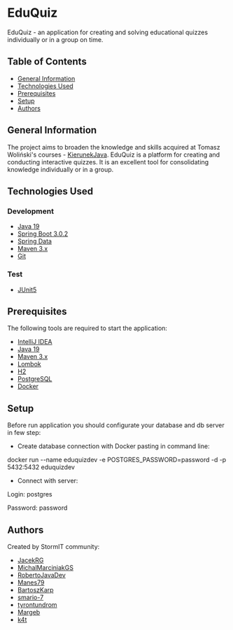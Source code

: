 # EduQuiz

EduQuiz - an application for creating and solving educational quizzes individually or in a group on time.

## Table of Contents

* [General Information](#general-information)
* [Technologies Used](#technologies-used)
* [Prerequisites](#prerequisites)
* [Setup](#setup)
* [Authors](#authors)

## General Information

The project aims to broaden the knowledge and skills acquired at Tomasz Woliński's
courses - [KierunekJava](https://kierunekjava.pl/). EduQuiz is a platform for creating and conducting interactive
quizzes. It is an excellent tool for consolidating knowledge individually or in a group.

## Technologies Used

### Development

- [Java 19](https://openjdk.org/projects/jdk/19/)
- [Spring Boot 3.0.2](https://spring.io/projects/spring-boot)
- [Spring Data](https://spring.io/projects/spring-data)
- [Maven 3.x](https://maven.apache.org/)
- [Git](https://git-scm.com/)

### Test

- [JUnit5](https://junit.org/junit5/)

## Prerequisites

The following tools are required to start the application:

- [IntelliJ IDEA](https://www.jetbrains.com/idea/)
- [Java 19](https://openjdk.org/projects/jdk/19/)
- [Maven 3.x](https://maven.apache.org/download.cgi)
- [Lombok](https://projectlombok.org/)
- [H2](https://www.h2database.com/html/main.html)
- [PostgreSQL](https://www.postgresql.org/)
- [Docker](https://www.docker.com/)

## Setup

Before run application you should configurate your database and db server in few step:

- Create database connection with Docker pasting in command line:

docker run --name eduquizdev -e POSTGRES_PASSWORD=password -d -p 5432:5432 eduquizdev

- Connect with server:

Login: postgres

Password: password

## Authors

Created by StormIT community:

- [JacekRG](https://github.com/JacekRG)
- [MichalMarciniakGS](https://github.com/MichalMarciniakGS)
- [RobertoJavaDev](https://github.com/RobertoJavaDev)
- [Manes79](https://github.com/Manes79)
- [BartoszKarp](https://github.com/BartoszKarp)
- [smario-7](https://github.com/smario-7)
- [tyrontundrom](https://github.com/tyrontundrom)
- [Margeb](https://github.com/Margeb)
- [k4t](https://github.com/k4t4u)
